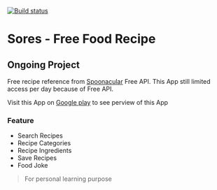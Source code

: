 [![Build status](https://build.appcenter.ms/v0.1/apps/e99f4308-b8d8-4b7f-b3ea-9e4b2a6328a2/branches/dev/badge)](https://appcenter.ms)

# Sores - Free Food Recipe
## Ongoing Project

Free recipe reference from <a href="https://spoonacular.com/">Spoonacular</a> Free API. This App still limited access per day because of Free API.

Visit this App on <a href="https://play.google.com/store/apps/details?id=com.socialite.sores">Google play</a> to see perview of this App
    
### Feature
- Search Recipes
- Recipe Categories
- Recipe Ingredients
- Save Recipes
- Food Joke

> For personal learning purpose

